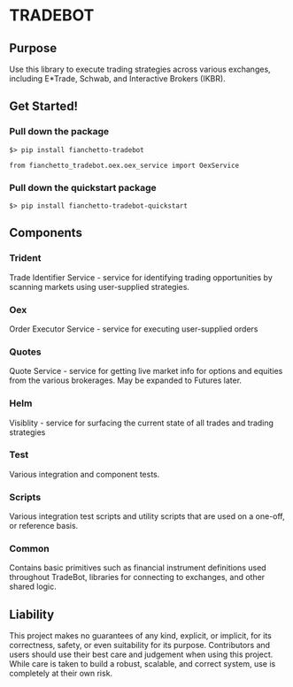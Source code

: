 # TRADEBOT

## Purpose

Use this library to execute trading strategies across various exchanges, including E*Trade, Schwab, and Interactive Brokers (IKBR).

## Get Started!
### Pull down the package
`$> pip install fianchetto-tradebot`

`from fianchetto_tradebot.oex.oex_service import OexService`

### Pull down the quickstart package
`$> pip install fianchetto-tradebot-quickstart`

## Components

### Trident

Trade Identifier Service - service for identifying trading opportunities by scanning markets using user-supplied strategies.

### Oex

Order Executor Service - service for executing user-supplied orders

### Quotes

Quote Service - service for getting live market info for options and equities from the various brokerages. May be expanded to Futures later.

### Helm

Visiblity - service for surfacing the current state of all trades and trading strategies

### Test

Various integration and component tests.

### Scripts

Various integration test scripts and utility scripts that are used on a one-off, or reference basis.

### Common

Contains basic primitives such as financial instrument definitions used throughout TradeBot, libraries for connecting to exchanges, and other shared logic.

## Liability
This project makes no guarantees of any kind, explicit, or implicit, for its correctness, safety, or even suitability for its purpose. Contributors and users should use their best care and judgement when using this project.
While care is taken to build a robust, scalable, and correct system, use is completely at their own risk.
